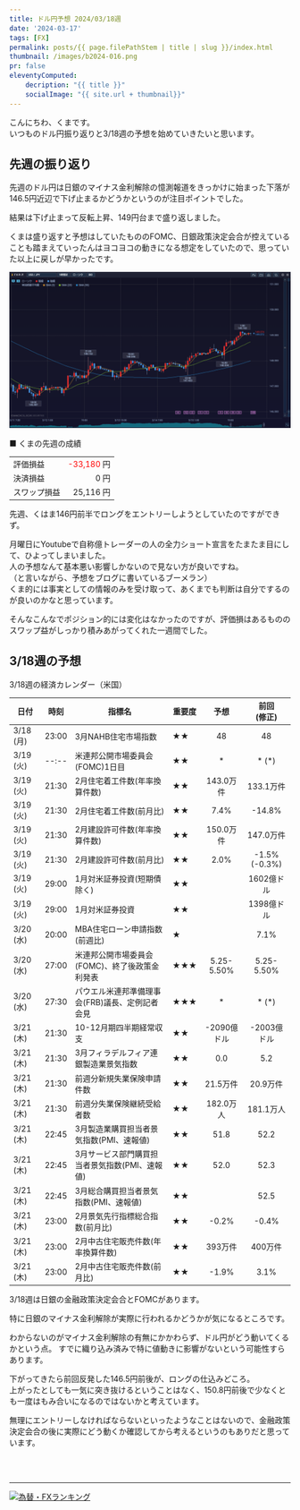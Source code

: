 ```yaml
---
title: ドル円予想 2024/03/18週
date: '2024-03-17'
tags: [FX]
permalink: posts/{{ page.filePathStem | title | slug }}/index.html
thumbnail: /images/b2024-016.png
pr: false
eleventyComputed:
    decription: "{{ title }}"
    socialImage: "{{ site.url + thumbnail}}"
---
```


こんにちわ、くまです。<br/>
いつものドル円振り返りと3/18週の予想を始めていきたいと思います。

## 先週の振り返り

先週のドル円は日銀のマイナス金利解除の憶測報道をきっかけに始まった下落が146.5円近辺で下げ止まるかどうかというのが注目ポイントでした。

結果は下げ止まって反転上昇、149円台まで盛り返しました。

くまは盛り返すと予想はしていたもののFOMC、日銀政策決定会合が控えていることも踏まえていったんはヨコヨコの動きになる想定をしていたので、思っていた以上に戻しが早かったです。

![](/images/b2024-016-01.png)


■ くまの先週の成績

<table style="min-width:18rem">
<tr>
    <td>評価損益</td>
    <td style="text-align:right"> <span style="color:red">-33,180</span> 円</td>
</tr>
<tr><td>決済損益</td><td style="text-align:right">0 円</tr></tr>
<tr><td>スワップ損益</td><td style="text-align:right"> 25,116 円 </td></tr>
</table>

先週、くはま146円前半でロングをエントリーしようとしていたのですができず。

月曜日にYoutubeで自称億トレーダーの人の全力ショート宣言をたまたま目にして、ひよってしまいました。<br/>
人の予想なんて基本悪い影響しかないので見ない方が良いですね。<br/>
（と言いながら、予想をブログに書いているブーメラン）<br/>
くま的には事実としての情報のみを受け取って、あくまでも判断は自分でするのが良いのかなと思っています。

そんなこんなでポジション的には変化はなかったのですが、評価損はあるもののスワップ益がしっかり積みあがってくれた一週間でした。

## 3/18週の予想

3/18週の経済カレンダー（米国）

<div class="post__financial-calendar">

| 日付 | 時刻 | 指標名 | 重要度 | 予想 | 前回 <br/>(修正) |
|---|---|---|---|:---:|:---:|
| 3/18 (月) | 23:00 | 3月NAHB住宅市場指数 | ★★ | 48 | 48 |
| 3/19 (火) | --:-- | 米連邦公開市場委員会(FOMC)1日目 | ★★ | * | * (*) |
| 3/19 (火) | 21:30 | 2月住宅着工件数(年率換算件数) | ★★ | 143.0万件 | 133.1万件 |
| 3/19 (火) | 21:30 | 2月住宅着工件数(前月比) | ★★ | 7.4% | -14.8% |
| 3/19 (火) | 21:30 | 2月建設許可件数(年率換算件数) | ★★ | 150.0万件 | 147.0万件 |
| 3/19 (火) | 21:30 | 2月建設許可件数(前月比) | ★★ | 2.0% | -1.5% (-0.3%) |
| 3/19 (火) | 29:00 | 1月対米証券投資(短期債除く) | ★★ |  | 1602億ドル |
| 3/19 (火) | 29:00 | 1月対米証券投資 | ★★ |  | 1398億ドル |
| 3/20 (水) | 20:00 | MBA住宅ローン申請指数(前週比) | ★ |  | 7.1% |
| 3/20 (水) | 27:00 | 米連邦公開市場委員会(FOMC)、終了後政策金利発表 | ★★★ | 5.25-5.50% | 5.25-5.50% |
| 3/20 (水) | 27:30 | パウエル米連邦準備理事会(FRB)議長、定例記者会見 | ★★★ | * | * (*) |
| 3/21 (木) | 21:30 | 10-12月期四半期経常収支 | ★★ | -2090億ドル | -2003億ドル |
| 3/21 (木) | 21:30 | 3月フィラデルフィア連銀製造業景気指数 | ★★ | 0.0 | 5.2 |
| 3/21 (木) | 21:30 | 前週分新規失業保険申請件数 | ★★ | 21.5万件 | 20.9万件 |
| 3/21 (木) | 21:30 | 前週分失業保険継続受給者数 | ★★ | 182.0万人 | 181.1万人 |
| 3/21 (木) | 22:45 | 3月製造業購買担当者景気指数(PMI、速報値) | ★★ | 51.8 | 52.2 |
| 3/21 (木) | 22:45 | 3月サービス部門購買担当者景気指数(PMI、速報値) | ★★ | 52.0 | 52.3 |
| 3/21 (木) | 22:45 | 3月総合購買担当者景気指数(PMI、速報値) | ★★ |  | 52.5 |
| 3/21 (木) | 23:00 | 2月景気先行指標総合指数(前月比) | ★★ | -0.2% | -0.4% |
| 3/21 (木) | 23:00 | 2月中古住宅販売件数(年率換算件数) | ★★ | 393万件 | 400万件 |
| 3/21 (木) | 23:00 | 2月中古住宅販売件数(前月比) | ★★ | -1.9% | 3.1% |

</div>

3/18週は日銀の金融政策決定会合とFOMCがあります。

特に日銀のマイナス金利解除が実際に行われるかどうかが気になるところです。

わからないのがマイナス金利解除の有無にかかわらず、ドル円がどう動いてくるかという点。
すでに織り込み済みで特に値動きに影響がないという可能性すらあります。

下がってきたら前回反発した146.5円前後が、ロングの仕込みどころ。<br/>
上がったとしても一気に突き抜けるということはなく、150.8円前後で少なくとも一度はもみ合いになるのではないかと考えています。

無理にエントリーしなければならないといったようなことはないので、金融政策決定会合の後に実際にどう動くか確認してから考えるというのもありだと思っています。

<br/>
<br/>
<hr/>



<a href="https://blog.with2.net/link/?id=2111205&cid=1532" title="為替・FXランキング"><img alt="為替・FXランキング" width="110" height="31" src="https://blog.with2.net/img/banner/c/banner_1/br_c_1532_1.gif"></a>